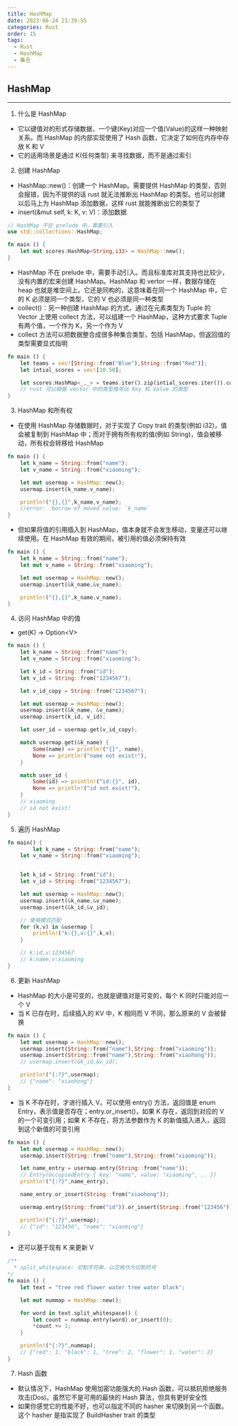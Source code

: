 ```yaml
---
title: HashMap
date: 2023-06-24 23:39:55
categories: Rust
order: 15
tags:
  - Rust
  - HashMap
  - 集合
---
```


## HashMap
---
1. 什么是 HashMap
- 它以键值对的形式存储数据，一个键(Key)对应一个值(Value)的这样一种映射关系。而 HashMap 的内部实现使用了 Hash 函数，它决定了如何在内存中存放 K 和 V
- 它的适用场景是通过 K(任何类型) 来寻找数据，而不是通过索引

2. 创建 HashMap
- HashMap::new()：创建一个 HashMap。需要提供 HashMap 的类型，否则会报错，因为不提供的话 rust 就无法推断出 HashMap 的类型。也可以创建以后马上为 HashMap 添加数据，这样 rust 就能推断出它的类型了
- insert(&mut self, k: K, v: V)：添加数据

```rs
// HashMap 不在 prelude 中，需要引入
use std::collections::HashMap;

fn main () {
    let mut scores:HashMap<String,i32> = HashMap::new();
}
```

- HashMap 不在 prelude 中，需要手动引入。而且标准库对其支持也比较少，没有内置的宏来创建 HashMap。HashMap 和 vertor 一样，数据存储在 heap 也就是堆空间上。它还是同构的，这意味着在同一个 HashMap 中，它的 K 必须是同一个类型，它的 V 也必须是同一种类型
- collect()：另一种创建 HashMap 的方式，通过在元素类型为 Tuple 的 Vector 上使用 collect 方法，可以组建一个 HashMap，这种方式要求 Tuple 有两个值，一个作为 K，另一个作为 V
- collect 方法可以把数据整合成很多种集合类型，包括 HashMap，但返回值的类型需要显式指明

```rs
fn main () {
    let teams = vec![String::from("Blue"),String::from("Red")];
    let intial_scores = vec![10.50];

    let scores:HashMap<_,_> = teams.iter().zip(intial_scores.iter()).collect();
    // rust 可以根据 vector 中的类型推导出 Key 和 Value 的类型
}
```

3. HashMap 和所有权
- 在使用 HashMap 存储数据时，对于实现了 Copy trait 的类型(例如 i32)，值会被复制到 HashMap 中；而对于拥有所有权的值(例如 String)，值会被移动，所有权会转移给 HashMap

```rs
fn main () {
    let k_name = String::from("name");
    let v_name = String::from("xiaoming");

    let mut usermap = HashMap::new();
    usermap.insert(k_name,v_name);

    println!("{},{}",k_name,v_name);
    //error:  borrow of moved value: `k_name`
}
```

- 但如果将值的引用插入到 HashMap，值本身就不会发生移动，变量还可以继续使用。在 HashMap 有效的期间，被引用的值必须保持有效

```rs
fn main () {
    let k_name = String::from("name");
    let mut v_name = String::from("xiaoming");

    let mut usermap = HashMap::new();
    usermap.insert(&k_name,&v_name);

    println!("{},{}",k_name,v_name);
}
```

4. 访问 HashMap 中的值
- get(K) -> Option\<V>

```rs
fn main () {
    let k_name = String::from("name");
    let v_name = String::from("xiaoming");

    let k_id = String::from("id");
    let v_id = String::from("1234567");

    let v_id_copy = String::from("1234567");

    let mut usermap = HashMap::new();
    usermap.insert(&k_name, &v_name);
    usermap.insert(k_id, v_id);

    let user_id = usermap.get(v_id_copy);

    match usermap.get(&k_name) {
        Some(name) => println!("{}", name),
        None => println!("name not exist!"),
    }

    match user_id {
        Some(id) => println!("id:{}", id),
        None => println!("id not exist!"),
    }
    // xiaoming
    // id not exist! 
}
```

5. 遍历 HashMap

```rs
fn main() {
        let k_name = String::from("name");
    let v_name = String::from("xiaoming");


    let k_id = String::from("id");
    let v_id = String::from("1234567");

    let mut usermap = HashMap::new();
    usermap.insert(&k_name,&v_name);
    usermap.insert(&k_id,&v_id);

    // 使用模式匹配
    for (k,v) in &usermap {
        println!("k:{},v:{}",k,v);
    }

    // k:id,v:1234567
    // k:name,v:xiaoming
}
```

6. 更新 HashMap
- HashMap 的大小是可变的，也就是键值对是可变的，每个 K 同时只能对应一个 V
- 当 K 已存在时，后续插入的 KV 中，K 相同而 V 不同，那么原来的 V 会被替换

```rs
fn main () {
    let mut usermap = HashMap::new();
    usermap.insert(String::from("name"),String::from("xiaoming"));
    usermap.insert(String::from("name"),String::from("xiaohong"));
    // usermap.insert(&k_id,&v_id);

    println!("{:?}",usermap);
    // {"name": "xiaohong"}
}
```

- 当 K 不存在时，才进行插入 V。可以使用 entry() 方法，返回值是 enum Entry，表示值是否存在；entry.or_insert()，如果 K 存在，返回到对应的 V 的一个可变引用；如果 K 不存在，将方法参数作为 K 的新值插入进入，返回到这个新值的可变引用

```rs
fn main () {
    let mut usermap = HashMap::new();
    usermap.insert(String::from("name"),String::from("xiaoming"));

    let name_entry = usermap.entry(String::from("name"));
    // Entry(OccupiedEntry { key: "name", value: "xiaoming", .. })
    println!("{:?}",name_entry);

    name_entry.or_insert(String::from("xiaohong"));

    usermap.entry(String::from("id")).or_insert(String::from("123456"));

    println!("{:?}",usermap);
    // {"id": "123456", "name": "xiaoming"}
}
```

- 还可以基于现有 K 来更新 V

```rs
/** 
  * split_whitespace: 切割字符串，以空格作为切割符号
*/
fn main () {
    let text = "tree red flower water tree water black";

    let mut nummap = HashMap::new();

    for word in text.split_whitespace() {
        let count = nummap.entry(word).or_insert(0);
        *count += 1;
    }

    println!("{:?}",nummap);
    // {"red": 1, "black": 1, "tree": 2, "flower": 1, "water": 2}
}
```

7. Hash 函数
- 默认情况下，HashMap 使用加密功能强大的 Hash 函数，可以抵抗拒绝服务攻击(Dos)。虽然它不是可用的最快的 Hash 算法，但具有更好安全性
- 如果你感觉它的性能不好，也可以指定不同的 hasher 来切换到另一个函数。这个 hasher 是指实现了 BuildHasher trait 的类型